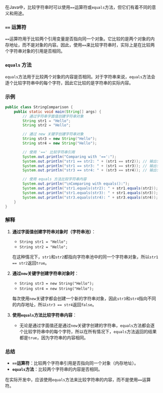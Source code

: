 在Java中，比较字符串时可以使用`==`运算符或`equals`方法，但它们有着不同的意义和用途。

### `==` 运算符

`==`运算符用于比较两个引用变量是否指向同一个对象。它比较的是两个对象的内存地址，而不是对象的内容。因此，使用`==`来比较字符串时，实际上是在比较两个字符串对象的引用是否相同。

### `equals` 方法

`equals`方法用于比较两个对象的内容是否相同。对于字符串来说，`equals`方法会逐个比较字符串中的每个字符，因此它比较的是字符串的实际内容。

### 示例

```java
public class StringComparison {
    public static void main(String[] args) {
        // 通过字符串字面值创建字符串对象
        String str1 = "Hello";
        String str2 = "Hello";

        // 通过 new 关键字创建字符串对象
        String str3 = new String("Hello");
        String str4 = new String("Hello");

        // 使用 '==' 比较字符串引用
        System.out.println("Comparing with '==':");
        System.out.println("str1 == str2: " + (str1 == str2)); // 输出: true
        System.out.println("str1 == str3: " + (str1 == str3)); // 输出: false
        System.out.println("str3 == str4: " + (str3 == str4)); // 输出: false

        // 使用 equals 方法比较字符串内容
        System.out.println("\nComparing with equals():");
        System.out.println("str1.equals(str2): " + str1.equals(str2)); // 输出: true
        System.out.println("str1.equals(str3): " + str1.equals(str3)); // 输出: true
        System.out.println("str3.equals(str4): " + str3.equals(str4)); // 输出: true
    }
}
```

### 解释

1. **通过字面值创建字符串对象时（字符串池）**：
   - `String str1 = "Hello";`
   - `String str2 = "Hello";`

   在这种情况下，`str1`和`str2`都指向字符串池中的同一个字符串对象，所以`str1 == str2`返回`true`。

2. **通过`new`关键字创建字符串对象时**：
   - `String str3 = new String("Hello");`
   - `String str4 = new String("Hello");`

   每次使用`new`关键字都会创建一个新的字符串对象，因此`str3`和`str4`指向不同的内存地址，所以`str3 == str4`返回`false`。

3. **使用`equals`方法比较字符串内容**：
   
   - 无论是通过字面值还是通过`new`关键字创建的字符串，`equals`方法都会逐个比较字符串中的每个字符，所以在所有情况下，`equals`方法返回的结果都是`true`，因为字符串的内容相同。

### 总结

- **`==`运算符**：比较两个字符串引用是否指向同一个对象（内存地址）。
- **`equals`方法**：比较两个字符串的内容是否相同。

在实际开发中，应该使用`equals`方法来比较字符串的内容，而不是使用`==`运算符。